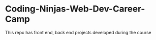 # Coding-Ninjas-Web-Dev-Career-Camp
This repo has front end, back end projects developed during the course
